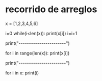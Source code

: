 # recorrido de arreglos

x = [1,2,3,4,5,6]

i=0
while(i<len(x)):
    print(x[i])
    i=i+1

print("-----------------------")

for i in range(len(x)):
    print(x[i])
    
print("-----------------------")
    
for i in x:
    print(i)

